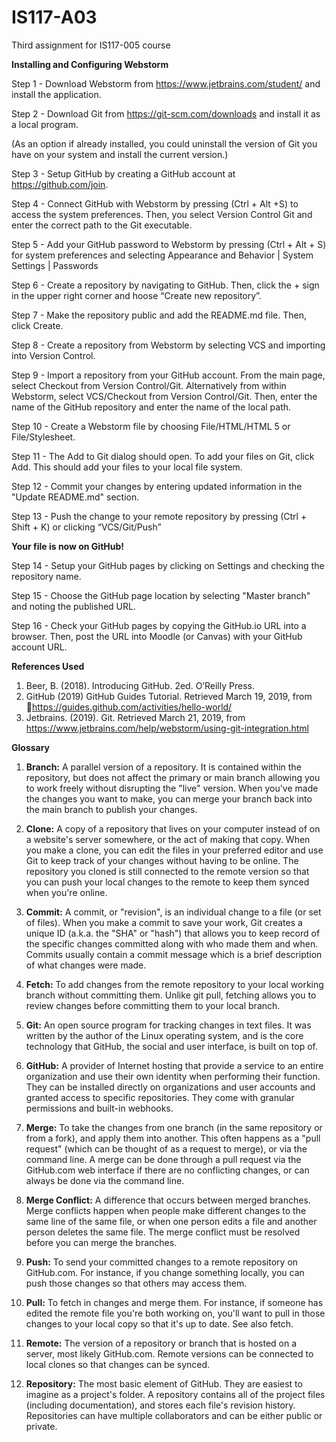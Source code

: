 # IS117-A03
Third assignment for IS117-005 course

**Installing and Configuring Webstorm**

Step 1 - Download Webstorm from https://www.jetbrains.com/student/ and install the application.


Step 2 - Download Git from https://git-scm.com/downloads and install it as a local program.

(As an option if already installed, you could uninstall the version of Git you have on your system and install the current version.)


Step 3 - Setup GitHub by creating a GitHub account at https://github.com/join.


Step 4 - Connect GitHub with Webstorm by pressing (Ctrl + Alt +S) to access the system preferences. Then, you select Version Control Git and enter the correct path to the Git executable.


Step 5 - Add your GitHub password to Webstorm by pressing (Ctrl + Alt + S) for system preferences and selecting Appearance and Behavior | System Settings | Passwords


Step 6 - Create a repository by navigating to GitHub. Then, click the + sign in the upper right corner and hoose “Create new repository”.


Step 7 - Make the repository public and add the README.md file. Then, click Create.


Step 8 - Create a repository from Webstorm by selecting VCS and importing into Version Control.


Step 9 - Import a repository from your GitHub account. From the main page, select Checkout from Version Control/Git. Alternatively from within Webstorm, select VCS/Checkout from Version Control/Git. Then, enter the name of the GitHub repository and enter the name of the local path.


Step 10 - Create a Webstorm file by choosing File/HTML/HTML 5 or File/Stylesheet.


Step 11 - The Add to Git dialog should open. To add your files on Git, click Add. This should add your files to your local file system.


Step 12 - Commit your changes by entering updated information in the "Update README.md" section.


Step 13 - Push the change to your remote repository by pressing (Ctrl + Shift + K) or clicking “VCS/Git/Push”


**Your file is now on GitHub!**


Step 14 - Setup your GitHub pages by clicking on Settings and checking the repository name.


Step 15 - Choose the GitHub page location by selecting "Master branch" and noting the published URL.


Step 16 - Check your GitHub pages by copying the GitHub.io URL into a browser. Then, post the URL into Moodle (or Canvas) with your GitHub account URL.



**References Used**

1) Beer, B. (2018). Introducing GitHub. 2ed. O’Reilly Press. 
2) GitHub (2019) GitHub Guides Tutorial. Retrieved  March 19, 2019, from https://guides.github.com/activities/hello-world/ 
3) Jetbrains. (2019). Git.   Retrieved March 21, 2019, from https://www.jetbrains.com/help/webstorm/using-git-integration.html






**Glossary**

1) **Branch:** A parallel version of a repository. It is contained within the repository, but does not affect the primary or main branch allowing you to work freely without disrupting the "live" version. When you've made the changes you want to make, you can merge your branch back into the main branch to publish your changes.

2) **Clone:** A copy of a repository that lives on your computer instead of on a website's server somewhere, or the act of making that copy. When you make a clone, you can edit the files in your preferred editor and use Git to keep track of your changes without having to be online. The repository you cloned is still connected to the remote version so that you can push your local changes to the remote to keep them synced when you're online.

3) **Commit:** A commit, or "revision", is an individual change to a file (or set of files). When you make a commit to save your work, Git creates a unique ID (a.k.a. the "SHA" or "hash") that allows you to keep record of the specific changes committed along with who made them and when. Commits usually contain a commit message which is a brief description of what changes were made.

4) **Fetch:** To add changes from the remote repository to your local working branch without committing them. Unlike git pull, fetching allows you to review changes before committing them to your local branch.

5) **Git:** An open source program for tracking changes in text files. It was written by the author of the Linux operating system, and is the core technology that GitHub, the social and user interface, is built on top of.

6) **GitHub:** A provider of Internet hosting that provide a service to an entire organization and use their own identity when performing their function. They can be installed directly on organizations and user accounts and granted access to specific repositories. They come with granular permissions and built-in webhooks.

7) **Merge:** To take the changes from one branch (in the same repository or from a fork), and apply them into another. This often happens as a "pull request" (which can be thought of as a request to merge), or via the command line. A merge can be done through a pull request via the GitHub.com web interface if there are no conflicting changes, or can always be done via the command line.

8) **Merge Conflict:** A difference that occurs between merged branches. Merge conflicts happen when people make different changes to the same line of the same file, or when one person edits a file and another person deletes the same file. The merge conflict must be resolved before you can merge the branches.

9) **Push:** To send your committed changes to a remote repository on GitHub.com. For instance, if you change something locally, you can push those changes so that others may access them.

10) **Pull:** To fetch in changes and merge them. For instance, if someone has edited the remote file you're both working on, you'll want to pull in those changes to your local copy so that it's up to date. See also fetch.

11) **Remote:** The version of a repository or branch that is hosted on a server, most likely GitHub.com. Remote versions can be connected to local clones so that changes can be synced.

12) **Repository:** The most basic element of GitHub. They are easiest to imagine as a project's folder. A repository contains all of the project files (including documentation), and stores each file's revision history. Repositories can have multiple collaborators and can be either public or private.
